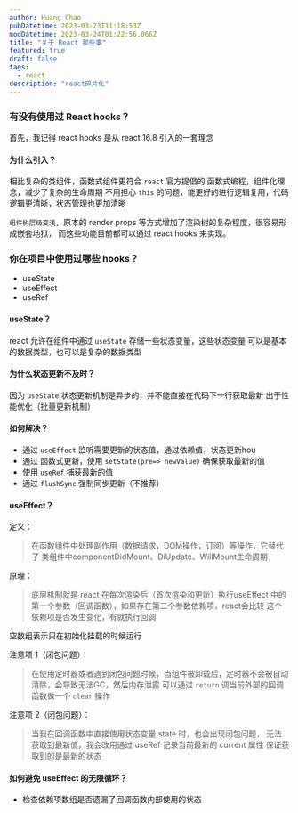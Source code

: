 ```yaml
---
author: Huang Chao
pubDatetime: 2023-03-23T11:18:53Z
modDatetime: 2023-03-24T01:22:56.066Z
title: "关于 React 那些事"
featured: true
draft: false
tags:
  - react
description: "react碎片化"
---
```


### 有没有使用过 React hooks？

首先，我记得 react hooks 是从 react 16.8 引入的一套理念

#### 为什么引入？

相比复杂的类组件，函数式组件更符合 `react` 官方提倡的 函数式编程，组件化理念，减少了复杂的生命周期
不用担心 `this` 的问题，能更好的进行逻辑复用，代码逻辑更清晰，状态管理也更加清晰

`组件树层级变浅`，原本的 render props 等方式增加了渲染树的复杂程度，很容易形成嵌套地狱，
而这些功能目前都可以通过 react hooks 来实现。

### 你在项目中使用过哪些 hooks？

- useState
- useEffect
- useRef

#### useState？

react 允许在组件中通过 `useState` 存储一些状态变量，这些状态变量
可以是基本的数据类型，也可以是复杂的数据类型

#### 为什么状态更新不及时？

因为 `useState` 状态更新机制是异步的，并不能直接在代码下一行获取最新
出于性能优化（批量更新机制）

#### 如何解决？

- 通过 `useEffect` 监听需要更新的状态值，通过依赖值，状态更新hou
- 通过 函数式更新，使用 `setState(pre=> newValue)` 确保获取最新的值
- 使用 `useRef` 捕获最新的值
- 通过 `flushSync` 强制同步更新（不推荐）

#### useEffect？

定义：

> 在函数组件中处理副作用（数据请求，DOM操作，订阅）等操作，它替代了
> 类组件中componentDidMount、DiUpdate、WillMount生命周期

原理：

> 底层机制就是 react 在每次渲染后（首次渲染和更新）执行useEffect
> 中的第一个参数（回调函数），如果存在第二个参数依赖项，react会比较
> 这个依赖项是否发生变化，有就执行回调

空数组表示只在初始化挂载的时候运行

注意项 1（闭包问题）：

> 在使用定时器或者遇到闭包问题时候，当组件被卸载后，定时器不会被自动清除，会导致无法GC，然后内存泄露
> 可以通过 `return` 调当前外部的回调函数做一个 `clear` 操作

注意项 2（闭包问题）：

> 当我在回调函数中直接使用状态变量 state 时，也会出现闭包问题，
> 无法获取到最新值，我会改用通过 useRef 记录当前最新的 current 属性
> 保证获取到的是最新的状态

#### 如何避免 useEffect 的无限循环？

- 检查依赖项数组是否遗漏了回调函数内部使用的状态
